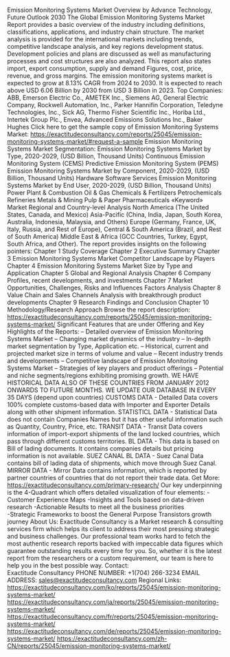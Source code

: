 Emission Monitoring Systems Market Overview by Advance Technology, Future Outlook 2030
The Global Emission Monitoring Systems Market Report provides a basic overview of the industry including definitions, classifications, applications, and industry chain structure. The market analysis is provided for the international markets including trends, competitive landscape analysis, and key regions development status. Development policies and plans are discussed as well as manufacturing processes and cost structures are also analyzed. This report also states import, export consumption, supply and demand Figures, cost, price, revenue, and gross margins.
The emission monitoring systems market is expected to grow at 8.13% CAGR from 2024 to 2030. It is expected to reach above USD 6.06 Billion by 2030 from USD 3 Billion in 2023.
Top Companies: ABB, Emerson Electric Co., AMETEK Inc., Siemens AG, General Electric Company, Rockwell Automation, Inc., Parker Hannifin Corporation, Teledyne Technologies, Inc., Sick AG, Thermo Fisher Scientific Inc., Horiba Ltd., Intertek Group Plc., Envea, Advanced Emissions Solutions Inc., Baker Hughes
Click here to get the sample copy of Emission Monitoring Systems Market:
https://exactitudeconsultancy.com/reports/25045/emission-monitoring-systems-market/#request-a-sample
Emission Monitoring Systems Market Segmentation:
Emission Monitoring Systems Market by Type, 2020-2029, (USD Billion, Thousand Units)
Continuous Emission Monitoring System (CEMS)
Predictive Emission Monitoring System (PEMS)
Emission Monitoring Systems Market by Component, 2020-2029, (USD Billion, Thousand Units)
Hardware
Software
Services
Emission Monitoring Systems Market by End User, 2020-2029, (USD Billion, Thousand Units)
Power Plant & Combustion
Oil & Gas
Chemicals & Fertilizers
Petrochemicals
Refineries
Metals & Mining
Pulp & Paper
Pharmaceuticals
«Keyword» Market Regional and Country-level Analysis
North America (The United States, Canada, and Mexico)
Asia-Pacific (China, India, Japan, South Korea, Australia, Indonesia, Malaysia, and Others)
Europe (Germany, France, UK, Italy, Russia, and Rest of Europe), Central & South America (Brazil, and Rest of South America)
Middle East & Africa (GCC Countries, Turkey, Egypt, South Africa, and Other).
The report provides insights on the following pointers:
Chapter 1 Study Coverage
Chapter 2 Executive Summary
Chapter 3 Emission Monitoring Systems Market Competitor Landscape by Players
Chapter 4 Emission Monitoring Systems Market Size by Type and Application
Chapter 5 Global and Regional Analysis
Chapter 6 Company Profiles, recent developments, and investments
Chapter 7 Market Opportunities, Challenges, Risks and Influences Factors Analysis
Chapter 8 Value Chain and Sales Channels Analysis with breakthrough product developments
Chapter 9 Research Findings and Conclusion
Chapter 10 Methodology/Research Approach
Browse the report description:
https://exactitudeconsultancy.com/reports/25045/emission-monitoring-systems-market/
Significant Features that are under Offering and Key Highlights of the Reports:
– Detailed overview of Emission Monitoring Systems Market
– Changing market dynamics of the industry
– In-depth market segmentation by Type, Application etc.
– Historical, current and projected market size in terms of volume and value
– Recent industry trends and developments
– Competitive landscape of Emission Monitoring Systems Market
– Strategies of key players and product offerings
– Potential and niche segments/regions exhibiting promising growth.
WE HAVE HISTORICAL DATA ALSO OF THESE COUNTRIES FROM JANUARY 2012 ONWARDS TO FUTURE MONTHS. WE UPDATE OUR DATABASE IN EVERY 35 DAYS (depend upon countries)
CUSTOMS DATA - Detailed Data covers 100% complete customs-based data with Importer and Exporter Details along with other shipment information.
STATISTICL DATA - Statistical Data does not contain Companies Names but it has other useful information such as Quantity, Country, Price, etc.
TRANSIT DATA - Transit Data covers information of import-export shipments of the land locked countries, which pass through different customs territories.
BL DATA - This data is based on Bill of lading documents. It contains companies details but pricing information is not available.
SUEZ CANAL BL DATA - Suez Canal Data contains bill of lading data of shipments, which move through Suez Canal.
MIRROR DATA - Mirror Data contains information, which is reported by partner countries of countries that do not report their trade data.
Get More: https://exactitudeconsultancy.com/primary-research/
Our key underpinning is the 4-Quadrant which offers detailed visualization of four elements:
-Customer Experience Maps 
-Insights and Tools based on data-driven research
-Actionable Results to meet all the business priorities                                       
-Strategic Frameworks to boost the General Purpose Transistors growth journey
About Us:
Exactitude Consultancy is a Market research & consulting services firm which helps its client to address their most pressing strategic and business challenges. Our professional team works hard to fetch the most authentic research reports backed with impeccable data figures which guarantee outstanding results every time for you. So, whether it is the latest report from the researchers or a custom requirement, our team is here to help you in the best possible way.
Contact:  
Exactitude Consultancy
PHONE NUMBER: +1(704) 266-3234
EMAIL ADDRESS: sales@exactitudeconsultancy.com
Regional Links:
https://exactitudeconsultancy.com/ko/reports/25045/emission-monitoring-systems-market/
https://exactitudeconsultancy.com/ja/reports/25045/emission-monitoring-systems-market/
https://exactitudeconsultancy.com/fr/reports/25045/emission-monitoring-systems-market/
https://exactitudeconsultancy.com/de/reports/25045/emission-monitoring-systems-market/
https://exactitudeconsultancy.com/zh-CN/reports/25045/emission-monitoring-systems-market/
